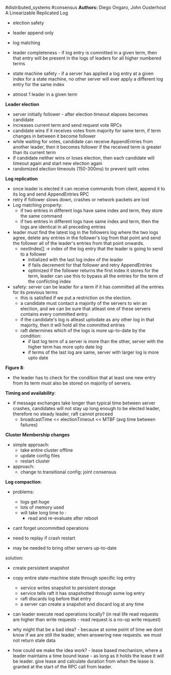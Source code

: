 #distributed_systems #consensus 
**Authors:**  Diego Ongaro, John Ousterhout
A Linearizable Replicated Log

- election safety
- leader append only
- log matching
- leader completeness - if log entry is committed in a given term, then that entry will be present in the logs of leaders for all higher numbered terms
- state machine safety - if a server has applied  a log entry at a given index for a state machine, no other server will ever apply a different  log entry for the same index



- atmost 1 leader in a given term

**Leader election**
- server initially follower - after election timeout elapses becomes candidate
- increases current term and send request vote RPCs
- candidate wins if it receives votes from majority for same term, if term changes in between it become follower
- while waiting for votes, candidate can receive AppendEntries from another leader, then it becomes follower if the received term is greater than its current term
- if candidate neither wins or loses election, then each candidate will timeout again and start new election again
- randomized election timeouts (150-300ms) to prevent split votes


**Log replication**
- once leader is elected it can receive commands from client, append it to its log and send AppendEntries RPC
- retry if follower slows down, crashes or network packets are lost
- Log matching property:
	- if two entries in different logs have same index and term, they store the same command
	- if two entries in different logs have same index and term, then the logs are identical in all preceding entries
- leader must find the latest log in the followers log where the two logs agree, delete any entries in the follower's log from that point and send the follower all of the leader's entries from that point onwards.
	- nextIndex[] -> index of the log entry that the leader is going to send to a follower
		- initialized with the last log index of the leader
		- if fails decrement for that follower and retry AppendEntries
		- optimized if the follower returns the first index it stores for the term, leader can use this to bypass all the entries for the term of the conflicting index
- safety: server can be leader for a term if it has committed all the entries for its previous terms
	- this is satisfied if we put a restriction on the election.
	- a candidate must contact a majority of the servers to win an election, and we can be sure that atleast one of these servers contains every committed entry.
	- if the candidate's log is atleast uptodate as any other log in that majority, then it will hold all the committed entries
	- raft determines which of the logs is more up-to-date by the condition:
		- if last log term of a server is more than the other, server with the higher term has more upto date log
		- if terms of the last log are same, server with larger log is more upto date


**Figure 8**:
- the leader has to check for the condition that at least one new entry from its term must also be stored on majority of servers.


**Timing and availability**:
- if message exchanges take longer than typical time between server crashes, candidates will not stay up long enough to be elected leader, therefore no steady leader, raft cannot proceed
	- broadcastTime << electionTimeout << MTBF (avg time between failures)



**Cluster Membership changes**
- simple approach:
	- take entire cluster offline 
	- update config files
	- restart cluster
- approach:
	- change to transitional config: joint consensus



**Log compaction**:
- problems:
	- logs get huge
	- lots of memory used
	- will take long time to :
		- read and re-evaluate after reboot

- cant forget uncommitted operations
- need to replay if crash restart
- may be needed to bring other servers up-to-date

solution:
- create persistent snapshot
- copy entire state-machine state through specific log entry
	- service writes snapshot to persistent storage
	- service tells raft it has snapshotted through some log entry
	- raft discards log before that entry
	- a server can create a snapshot and discard log at any time




- can leader execute read operations locally? (in real life read requests are higher than write requests - read request is a no-op write request)
- why might that be a bad idea? - because at some point of time we dont know if we are still the leader, when answering new requests. we must not return stale data
- how could we make the idea work? - lease based mechanism, where a leader maintains a time bound lease - as long as it holds the lease it will be leader. give lease and calculate duration from when the lease is granted at the start of the RPC call from leader.
